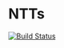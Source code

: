 # NTTs

[![Build Status](https://github.com/alexp616/NTTs.jl/actions/workflows/CI.yml/badge.svg?branch=main)](https://github.com/alexp616/NTTs.jl/actions/workflows/CI.yml?query=branch%3Amain)
